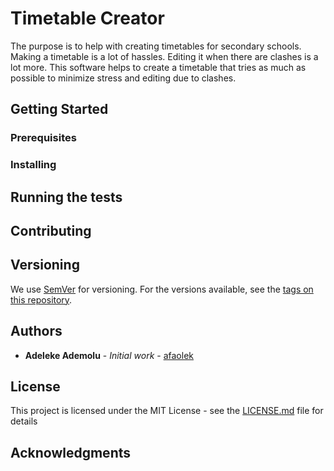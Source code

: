 # Timetable Creator

The purpose is to help with creating timetables for secondary schools. Making a timetable is a lot of hassles. Editing it when there are clashes is a lot more. This software helps to create a timetable that tries as much as possible to minimize stress and editing due to clashes.

## Getting Started

<!-- These instructions will get you a copy of the project up and running on your local machine for development and testing purposes. See deployment for notes on how to deploy the project on a live system. -->

### Prerequisites

<!-- What things you need to install the software and how to install them

```
Give examples
``` -->

### Installing

<!-- A step by step series of examples that tell you how to get a development env running

Say what the step will be

```
Give the example
```

And repeat

```
until finished
```

End with an example of getting some data out of the system or using it for a little demo -->

## Running the tests

<!-- Explain how to run the automated tests for this system

### Break down into end to end tests

Explain what these tests test and why

```
Give an example
```

### And coding style tests

Explain what these tests test and why

```
Give an example
``` -->

<!-- ## Deployment

Add additional notes about how to deploy this on a live system -->

<!-- ## Built With

- [Dropwizard](http://www.dropwizard.io/1.0.2/docs/) - The web framework used
- [Maven](https://maven.apache.org/) - Dependency Management
- [ROME](https://rometools.github.io/rome/) - Used to generate RSS Feeds -->

## Contributing

<!-- Please read [CONTRIBUTING.md](https://gist.github.com/PurpleBooth/b24679402957c63ec426) for details on our code of conduct, and the process for submitting pull requests to us. -->

## Versioning

We use [SemVer](http://semver.org/) for versioning. For the versions available, see the [tags on this repository](https://github.com/afaolek/timetable-creator/tags).

## Authors

- **Adeleke Ademolu** - _Initial work_ - [afaolek](https://github.com/afaolek)

<!-- See also the list of [contributors](https://github.com/afaolek/timetable-creator/contributors) who participated in this project. -->

## License

This project is licensed under the MIT License - see the [LICENSE.md](LICENSE.md) file for details

## Acknowledgments

<!-- - Hat tip to anyone whose code was used
- Inspiration
- etc -->
